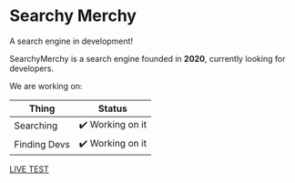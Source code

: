 # Searchy Merchy

A search engine in development!

SearchyMerchy is a search engine founded in **2020**, currently looking for developers.

We are working on:


| Thing         | Status        | 
| ------------- |:-------------:|
| Searching     | ✔️ Working on it  | 
| Finding Devs  | ✔️ Working on it      |


[LIVE TEST](https://codeswithjames.github.io/searchymerchy/)
